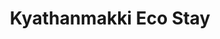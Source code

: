 ---
layout: location
exclusive: Yes
title: Kyathanmakki Eco Stay
keywords: homestay stay
cover_image: "/properties/Kyathanmakki Eco Stay/1.webp"
images_src: Kyathanmakki Eco Stay
price: ₹1,999
area: Kudremukh
rating: 5
description: Craving a nature fix? Look no further than Kyathanmakki Eco Stay! Nestled in Kalasa's vibrant hills, our homestay offers a cozy retreat for mountain enthusiasts. Sip your morning chai on your private balcony, mesmerized by the endless emerald valleys and majestic peaks. Our modern rooms come with free Wi-Fi and comfy beds, perfect for unwinding after a day of exploring hidden waterfalls and lush hiking trails. In the evenings, share stories with fellow travelers under a sky ablaze with stars.  Kyathanmakki Eco Stay – your simple escape for a true mountain experience. 
district: Horanadu
total-occupancy: 20
rooms: 4
stay-type: Homestay
accomodation: [
    [2 Standard Room, 4, 2, shop],
    [1 Basic Room, 4, 2, house-door], 
    [1 Dormitory Room, 8, 4, shop]
]
pricing: [
    [BASIC PACKAGE, 1299, Stay | Activities | Breakfast | Hi-tea | Veg Snacks],
    [STANDARD PACKAGE, 1999, Stay | Activities | All Meals | Hi-tea | Veg Snacks],
    [COUPLE PACKAGE, 2299, Stay | Activities | All Meals | Hi-tea | Veg Snacks],
    [DORMITORY, 1799, Stay | Activities | All Meals | Hi-tea | Veg Snacks],
]
ameneties: [
    [ fa-solid fa-plug-circle-plus,Power Backup],
    [ fa-solid fa-snowflake,Refrigerator],
    [ fa-solid fa-wifi ,Wi-Fi],
    [ fa-solid fa-shirt,Laundry],
    [ fa-solid fa-square-parking,Parking],
    [ fa-solid fa-tower-observation,Balcony],
    [ fa-solid fa-mug-hot,Kettle],
    [ fa-solid fa-smoking,Smoking Area],
    [ fa-solid fa-tower-observation, Watch Tower],
    [ fa-solid fa-shower,Shower],
    [ fa-solid fa-hot-tub-person,Hot Water]
]
activities: [ 
    [ fa-solid fa-fire,Bonfire & Music],
    [ fa-solid fa-water, Water Stream], 
    [ fa-solid fa-chess-knight,Chess], 
    [ fa-solid fa-person-walking,Estate Walk], 
    [ fa-solid fa-spoon,Badmiton], 
    [ fa-solid fa-baseball-bat-ball,Cricket], 
    [ fa-solid fa-hockey-puck,Carrom], 
    [ fa-solid fa-volleyball,Vollyball], 
    [ fa-solid fa-person-walking,Nature Walk],
    [ fa-solid fa-person-hiking,Trekking], 
    [ fa-solid fa-dove,Bird Watch], 
    [ fa-solid fa-truck-pickup,Jeep-ride]
]
locations: ["Kyathanmakki Hills Station (3.5km)","Doddannashetti Caves (4km)","Panchamikallu View Point (13km)","Horandu Temple(7km)","Kalasa Temple(15km)","Ambatheertha(14km)","Hanging Bridge(16km)","Soormane Falls(17km)","Samse Tea Estate(21km)","Elaneer Falls(23km)","Kudremukh (34km)"]
breakfast: [Neer Dosa, item2, item3, item4]
lunch: [item1, item2, item3, item4]
dinner: [item1, item2, item3, item4]
tnc: ["Yes","Yes","Yes", "Yes", 12:00PM-11:00AM]
---